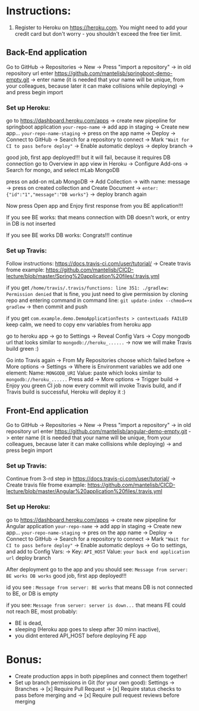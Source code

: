# Instructions:

1. Register to Heroku on https://heroku.com. You might need to add your credit card but don't worry - you shouldn't exceed the free tier limit.


## Back-End application

Go to GitHub -> Repositories -> New -> Press "import a repository"  ->
in old repository url enter https://github.com/mantelisb/springboot-demo-empty.git ->
enter name (it is needed that your name will be unique, from your colleagues, because later it can make collisions while deploying) ->
and press begin import


### Set up Heroku:
go to https://dashboard.heroku.com/apps ->
create new pipepline for springboot application `your-repo-name` ->
add app in staging ->
Create new app... `your-repo-name-staging` ->
press on the app name ->
Deploy ->
Connect to GitHub ->
Search for a repository to connect ->
Mark `"Wait for CI to pass before deploy"` ->
Enable automatic deploys ->
deploy branch ->

good job, first app deployed!!! but it will fail, because it requires DB connection
go to Overview in app view in Heroku ->
Configure Add-ons ->
Search for mongo, and select mLab MongoDB

press on add-on mLab MongoDB ->
Add Collection ->
with name: message ->
press on created collection and Create Document ->
`enter: {"id":"1","message":"DB works"}` ->
deploy branch again

Now press Open app and Enjoy first response from you BE application!!!

If you see BE works:
that means connection with DB doesn't work, or entry in DB is not inserted

If you see BE works DB works:
Congrats!!! continue


### Set up Travis:
Follow instructions: https://docs.travis-ci.com/user/tutorial/  ->
Create travis frome example: https://github.com/mantelisb/CICD-lecture/blob/master/Spring%20application%20files/.travis.yml

if you get `/home/travis/.travis/functions: line 351: ./gradlew: Permission denied`
that is fine, you just need to give permission by cloning repo and entering command in command line:
`git update-index --chmod=+x gradlew` ->
then commit and push

if you get `com.example.demo.DemoApplicationTests > contextLoads FAILED`
keep calm, we need to copy env variables from heroku app

go to heroku app ->
go to Settings ->
Reveal Config Vars ->
Copy mongodb url that looks similar to `mongodb://heroku_......` ->
now we will make Travis build green :)

Go into Travis again ->
From My Repositories choose which failed before ->
More options -> 
Settings ->
Where is Environment variables we add one element:
Name: `MONGODB_URI`
Value: paste which looks similar to `mongodb://heroku_......`
Press add ->
More options -> 
Trigger build ->
Enjoy you green CI job
now every commit will invoke Travis build, and if Travis build is successful, Heroku will deploy it :)



## Front-End application
Go to GitHub -> Repositories -> New -> Press "import a repository"  ->
in old repository url enter https://github.com/mantelisb/angular-demo-empty.git ->
enter name (it is needed that your name will be unique, from your colleagues, because later it can make collisions while deploying) ->
and press begin import


### Set up Travis:
Continue from 3-rd step in https://docs.travis-ci.com/user/tutorial/ ->
Create travis file frome example: https://github.com/mantelisb/CICD-lecture/blob/master/Angular%20application%20files/.travis.yml


### Set up Heroku:
go to https://dashboard.heroku.com/apps ->
create new pipepline for Angular application `your-repo-name` ->
add app in staging ->
Create new app... `your-repo-name-staging` ->
pres on the app name ->
Deploy ->
Connect to GitHub ->
Search for a repository to connect ->
Mark `"Wait for CI to pass before deploy"` ->
Enable automatic deploys ->
Go to settings, and add to Config Vars: ->
Key: `API_HOST`
Value: `your back end application url`
deploy branch

After deployment go to the app and you should see:
`Message from server: BE works DB works`
good job, first app deployed!!!

id you see :
`Message from server: BE works`
that means DB is not connected to BE, or DB is empty

if you see: 
`Message from server: server is down...`
that means FE could not reach BE, most probably:
- BE is dead, 
- sleeping (Heroku app goes to sleep after 30 minn inactive),
- you didnt entered API_HOST before deploying FE app



# Bonus:
- Create production apps in both pipeplines and connect them together!
- Set up branch permissions in Git (for your own good): Settings -> Branches -> [x] Require Pull Request -> [x] Require status checks to pass before merging and -> [x] Require pull request reviews before merging

